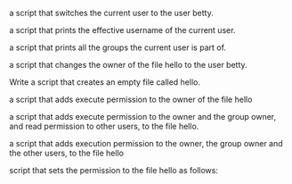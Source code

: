 a script that switches the current user to the user betty.

a script that prints the effective username of the current user.

a script that prints all the groups the current user is part of.

a script that changes the owner of the file hello to the user betty.

Write a script that creates an empty file called hello.

a script that adds execute permission to the owner of the file hello

a script that adds execute permission to the owner and the group owner, and read permission to other users, to the file hello.

a script that adds execution permission to the owner, the group owner and the other users, to the file hello

 script that sets the permission to the file hello as follows:

